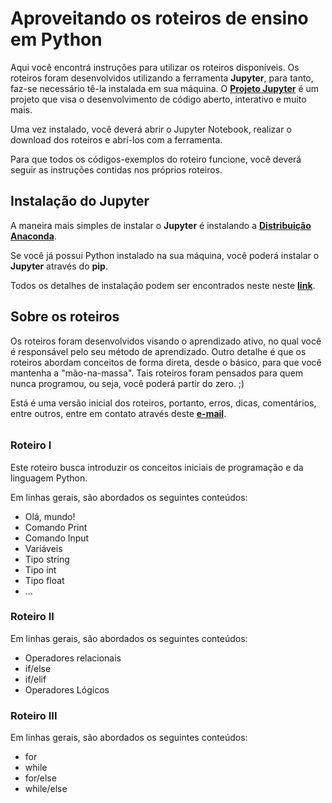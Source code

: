 <p><h1>Aproveitando os roteiros de ensino em Python</h1></p>
<p>Aqui você encontrá instruções para utilizar os roteiros disponíveis. Os roteiros foram desenvolvidos utilizando a 
ferramenta <b>Jupyter</b>, para tanto, faz-se necessário tê-la instalada em sua máquina. O <b><a href='https://jupyter.org/'>Projeto Jupyter</a></b> é um projeto que visa o desenvolvimento de código aberto, 
interativo e muito mais.</p>
<p>Uma vez instalado, você deverá abrir o Jupyter Notebook, realizar o download dos roteiros e abrí-los com a ferramenta.</p>
<p>Para que todos os códigos-exemplos do roteiro funcione, você deverá seguir as instruções contidas nos próprios roteiros.</p>
<p><h2>Instalação do Jupyter</h2></p>
<p>A maneira mais simples de instalar o <b>Jupyter</b> é instalando a <b><a href='https://www.anaconda.com/distribution/'>
Distribuição Anaconda</a></b>.</p>
<p>Se você já possui Python instalado na sua máquina, você poderá instalar o <b>Jupyter</b> através do
<b>pip</b>.</p>
<p>Todos os detalhes de instalação podem ser encontrados neste neste <b><a href='https://jupyter.org/install'>link</a></b>.</p>
<p><h2>Sobre os roteiros</h2></p>
<p>Os roteiros foram desenvolvidos visando o aprendizado ativo, no qual você é responsável pelo seu método de aprendizado.
Outro detalhe é que os roteiros abordam conceitos de forma direta, desde o básico, para que você mantenha a "mão-na-massa". Tais roteiros foram pensados para quem nunca programou, ou seja, você poderá partir do zero. ;)</p>
<p>Está é uma versão inicial dos roteiros, portanto, erros, dicas, comentários, entre outros, entre em contato através deste
<b><a href="mailto:marciliofoneto@gmail.com">e-mail</a></b>.</p>
<h6><p><h3>Roteiro I</h3></p>
<p>Este roteiro busca introduzir os conceitos iniciais de programação e da linguagem Python.</p>
<p>Em linhas gerais, são abordados os seguintes conteúdos:</p>
<p>
  <ul>
        <li>Olá, mundo!</li>
        <li>Comando Print</li>
        <li>Comando Input</li>
        <li>Variáveis</li>
        <li>Tipo string</li>
        <li>Tipo int</li>
        <li>Tipo float</li>
        <li>...</li>
    </ul>
</p>
<p><h3>Roteiro II</h3></p>
<p>Em linhas gerais, são abordados os seguintes conteúdos:</p>
<p>
<ul>
        <li>Operadores relacionais</li>
        <li>if/else</li>
        <li>if/elif</li>
        <li>Operadores Lógicos</li>
    </ul>
</p>
<p><h3>Roteiro III</h3></p>
<p>Em linhas gerais, são abordados os seguintes conteúdos:</p>
<p>
<ul>
  <li>for</li>
  <li>while</li>
  <li>for/else</li>
  <li>while/else</li>
</ul>
</p></h6>
